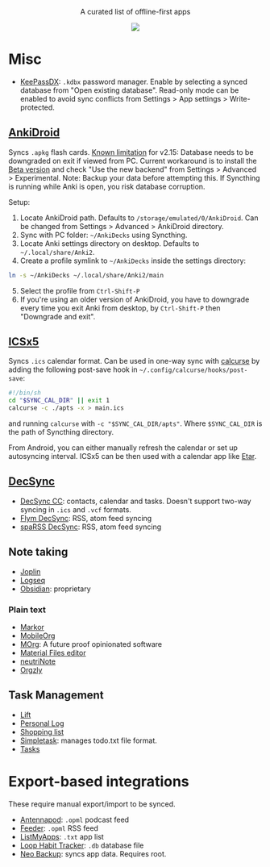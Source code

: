 <p align="center">A curated list of offline-first apps</p>
<p align="center"><a href="https://awesome.re" target="_blank"><img src="https://awesome.re/badge-flat.svg"></a></p>

# Misc
* [KeePassDX](https://github.com/Kunzisoft/KeePassDX): `.kdbx` password manager. Enable by 
selecting a synced database from "Open existing database". Read-only mode can be enabled to
avoid sync conflicts from Settings > App settings > Write-protected.

## [AnkiDroid](https://f-droid.org/en/packages/com.ichi2.anki)
Syncs `.apkg` flash cards. [Known limitation](https://forums.ankiweb.net/t/30356)
for v2.15: Database needs to be downgraded on exit if viewed from PC. Current
workaround is to install the [Beta version](https://github.com/ankidroid/Anki-Android/releases)
and check "Use the new backend" from Settings > Advanced > Experimental. Note:
Backup your data before attempting this. If Syncthing is running while Anki is
open, you risk database corruption.

Setup:
1. Locate AnkiDroid path. Defaults to `/storage/emulated/0/AnkiDroid`.
Can be changed from Settings > Advanced > AnkiDroid directory.
2. Sync with PC folder: `~/AnkiDecks` using Syncthing.
3. Locate Anki settings directory on desktop. Defaults to `~/.local/share/Anki2`.
4. Create a profile symlink to `~/AnkiDecks` inside the settings directory:
```bash
ln -s ~/AnkiDecks ~/.local/share/Anki2/main
```
5. Select the profile from `Ctrl-Shift-P`
6. If you're using an older version of AnkiDroid, you have to downgrade every
time you exit Anki from desktop, by `Ctrl-Shift-P` then "Downgrade and exit".

## [ICSx5](https://f-droid.org/packages/at.bitfire.icsdroid/)
Syncs `.ics` calendar format. Can be used in one-way sync with [calcurse](https://github.com/lfos/calcurse) by 
adding the following post-save hook in `~/.config/calcurse/hooks/post-save`:
```bash
#!/bin/sh
cd "$SYNC_CAL_DIR" || exit 1
calcurse -c ./apts -x > main.ics
```
and running `calcurse` with `-c "$SYNC_CAL_DIR/apts"`. Where `$SYNC_CAL_DIR` is the path
of Syncthing directory.

From Android, you can either manually refresh the calendar or set up autosyncing interval.
ICSx5 can be then used with a calendar app like [Etar](https://f-droid.org/packages/ws.xsoh.etar/).

## [DecSync](https://github.com/39aldo39/DecSync)
* [DecSync CC](https://f-droid.org/en/packages/org.decsync.cc): contacts, calendar and tasks. Doesn't support two-way syncing in `.ics` and `.vcf` formats.
* [Flym DecSync](https://f-droid.org/en/packages/org.decsync.flym): RSS, atom feed syncing
* [spaRSS DecSync](https://f-droid.org/en/packages/org.decsync.sparss.floss): RSS, atom feed syncing

## Note taking
* [Joplin](https://f-droid.org/en/packages/net.cozic.joplin/)
* [Logseq](https://github.com/logseq/logseq)
* [Obsidian](https://obsidian.md/): proprietary

### Plain text
* [Markor](https://f-droid.org/en/packages/com.appmindlab.nano)
* [MobileOrg](https://f-droid.org/packages/com.matburt.mobileorg/)
* [MOrg](https://github.com/brvier/MOrg): A future proof opinionated software
* [Material Files editor](https://f-droid.org/en/packages/me.zhanghai.android.files/)
* [neutriNote](https://f-droid.org/en/packages/com.appmindlab.nano)
* [Orgzly](https://f-droid.org/packages/com.orgzly/)

## Task Management
* [Lift](https://f-droid.org/en/packages/ca.momi.lift)
* [Personal Log](https://f-droid.org/en/packages/com.tiwa.pl)
* [Shopping list](https://f-droid.org/en/packages/com.woefe.shoppinglist/)
* [Simpletask](https://f-droid.org/packages/nl.mpcjanssen.simpletask/): manages todo.txt file format.
* [Tasks](https://f-droid.org/en/packages/org.tasks/)

# Export-based integrations
These require manual export/import to be synced.
* [Antennapod](https://f-droid.org/en/packages/de.danoeh.antennapod): `.opml` podcast feed
* [Feeder](https://f-droid.org/en/packages/com.nononsenseapps.feeder): `.opml` RSS feed
* [ListMyApps](https://f-droid.org/en/packages/de.onyxbits.listmyapps): `.txt` app list
* [Loop Habit Tracker](https://f-droid.org/en/packages/org.isoron.uhabits): `.db` database file
* [Neo Backup](https://f-droid.org/en/packages/com.machiav3lli.backup/): syncs app data. Requires root.
